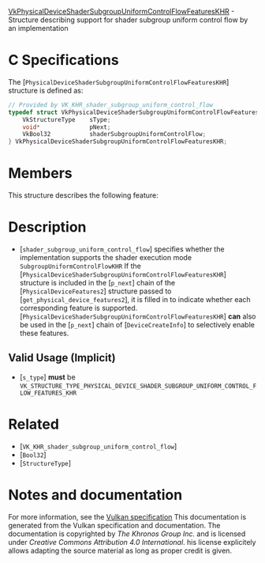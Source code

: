 [VkPhysicalDeviceShaderSubgroupUniformControlFlowFeaturesKHR](https://www.khronos.org/registry/vulkan/specs/1.3-extensions/man/html/VkPhysicalDeviceShaderSubgroupUniformControlFlowFeaturesKHR.html) - Structure describing support for shader subgroup uniform control flow by an implementation

# C Specifications
The [`PhysicalDeviceShaderSubgroupUniformControlFlowFeaturesKHR`]
structure is defined as:
```c
// Provided by VK_KHR_shader_subgroup_uniform_control_flow
typedef struct VkPhysicalDeviceShaderSubgroupUniformControlFlowFeaturesKHR {
    VkStructureType    sType;
    void*              pNext;
    VkBool32           shaderSubgroupUniformControlFlow;
} VkPhysicalDeviceShaderSubgroupUniformControlFlowFeaturesKHR;
```

# Members
This structure describes the following feature:

# Description
- [`shader_subgroup_uniform_control_flow`] specifies whether the implementation supports the shader execution mode `SubgroupUniformControlFlowKHR`
If the [`PhysicalDeviceShaderSubgroupUniformControlFlowFeaturesKHR`] structure is included in the [`p_next`] chain of the
[`PhysicalDeviceFeatures2`] structure passed to
[`get_physical_device_features2`], it is filled in to indicate whether each
corresponding feature is supported.
[`PhysicalDeviceShaderSubgroupUniformControlFlowFeaturesKHR`] **can**  also be used in the [`p_next`] chain of
[`DeviceCreateInfo`] to selectively enable these features.
## Valid Usage (Implicit)
-  [`s_type`] **must**  be `VK_STRUCTURE_TYPE_PHYSICAL_DEVICE_SHADER_SUBGROUP_UNIFORM_CONTROL_FLOW_FEATURES_KHR`

# Related
- [`VK_KHR_shader_subgroup_uniform_control_flow`]
- [`Bool32`]
- [`StructureType`]

# Notes and documentation
For more information, see the [Vulkan specification](https://www.khronos.org/registry/vulkan/specs/1.3-extensions/html/vkspec.html)
This documentation is generated from the Vulkan specification and documentation.
The documentation is copyrighted by *The Khronos Group Inc.* and is licensed under *Creative Commons Attribution 4.0 International*.
his license explicitely allows adapting the source material as long as proper credit is given.
        
